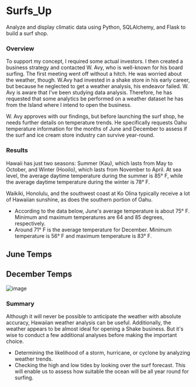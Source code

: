 # Surfs_Up
Analyze and display climatic data using Python, SQLAlchemy, and Flask to build a surf shop.

### Overview
To support my concept, I required some actual investors. I then created a business strategy and contacted W. Avy, who is well-known for his board surfing. The first meeting went off without a hitch. He was worried about the weather, though. W.Avy had invested in a shake store in his early career, but because he neglected to get a weather analysis, his endeavor failed. W. Avy is aware that I've been studying data analysis. Therefore, he has requested that some analytics be performed on a weather dataset he has from the Island where I intend to open the business.

W. Avy approves with our findings, but before launching the surf shop, he needs further details on temperature trends. He specifically requests Oahu temperature information for the months of June and December to assess if the surf and ice cream store industry can survive year-round.

### Results
Hawaii has just two seasons: Summer (Kau), which lasts from May to October, and Winter (Hooilo), which lasts from November to April. At sea level, the average daytime temperature during the summer is 85° F, while the average daytime temperature during the winter is 78° F.

Waikiki, Honolulu, and the southwest coast at Ko Olina typically receive a lot of Hawaiian sunshine, as does the southern portion of Oahu.

- According to the data below, June's average temperature is about 75° F. Minimum and maximum temperatures are 64 and 85 degrees, respectively.
- Around 71° F is the average temperature for December. Minimum temperature is 56° F and maximum temperature is 83° F.

## June Temps 

## December Temps
![image](https://user-images.githubusercontent.com/107198518/184266579-7e5e3410-aa49-4735-8b82-96d2dff60c7f.png)

### Summary
Although it will never be possible to anticipate the weather with absolute accuracy, Hawaiian weather analysis can be useful. Additionally, the weather appears to be almost ideal for opening a Shake business. But it's wise to conduct a few additional analyses before making the important choice.
- Determining the likelihood of a storm, hurricane, or cyclone by analyzing weather trends.
- Checking the high and low tides by looking over the surf forecast. This will enable us to assess how suitable the ocean will be all year round for surfing.
